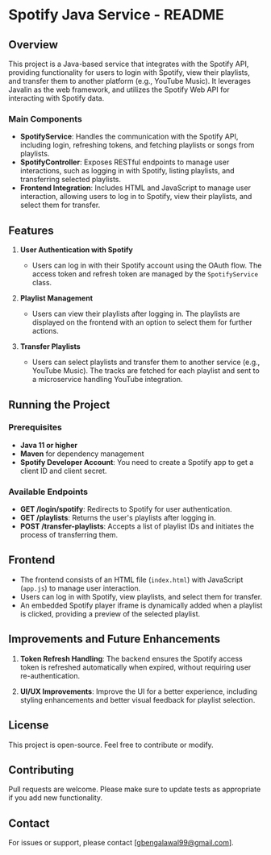 # Spotify Java Service - README

## Overview

This project is a Java-based service that integrates with the Spotify API, providing functionality for users to login with Spotify, view their playlists, and transfer them to another platform (e.g., YouTube Music). It leverages Javalin as the web framework, and utilizes the Spotify Web API for interacting with Spotify data.

### Main Components

- **SpotifyService**: Handles the communication with the Spotify API, including login, refreshing tokens, and fetching playlists or songs from playlists.
- **SpotifyController**: Exposes RESTful endpoints to manage user interactions, such as logging in with Spotify, listing playlists, and transferring selected playlists.
- **Frontend Integration**: Includes HTML and JavaScript to manage user interaction, allowing users to log in to Spotify, view their playlists, and select them for transfer.

## Features

1. **User Authentication with Spotify**
   - Users can log in with their Spotify account using the OAuth flow. The access token and refresh token are managed by the `SpotifyService` class.

2. **Playlist Management**
   - Users can view their playlists after logging in. The playlists are displayed on the frontend with an option to select them for further actions.

3. **Transfer Playlists**
   - Users can select playlists and transfer them to another service (e.g., YouTube Music). The tracks are fetched for each playlist and sent to a microservice handling YouTube integration.

## Running the Project

### Prerequisites

- **Java 11 or higher**
- **Maven** for dependency management
- **Spotify Developer Account**: You need to create a Spotify app to get a client ID and client secret.

### Available Endpoints

- **GET /login/spotify**: Redirects to Spotify for user authentication.
- **GET /playlists**: Returns the user's playlists after logging in.
- **POST /transfer-playlists**: Accepts a list of playlist IDs and initiates the process of transferring them.

## Frontend

- The frontend consists of an HTML file (`index.html`) with JavaScript (`app.js`) to manage user interaction.
- Users can log in with Spotify, view playlists, and select them for transfer.
- An embedded Spotify player iframe is dynamically added when a playlist is clicked, providing a preview of the selected playlist.

## Improvements and Future Enhancements

1. **Token Refresh Handling**: The backend ensures the Spotify access token is refreshed automatically when expired, without requiring user re-authentication.

2. **UI/UX Improvements**: Improve the UI for a better experience, including styling enhancements and better visual feedback for playlist selection.

## License
This project is open-source. Feel free to contribute or modify.

## Contributing
Pull requests are welcome. Please make sure to update tests as appropriate if you add new functionality.

## Contact
For issues or support, please contact [gbengalawal99@gmail.com].

